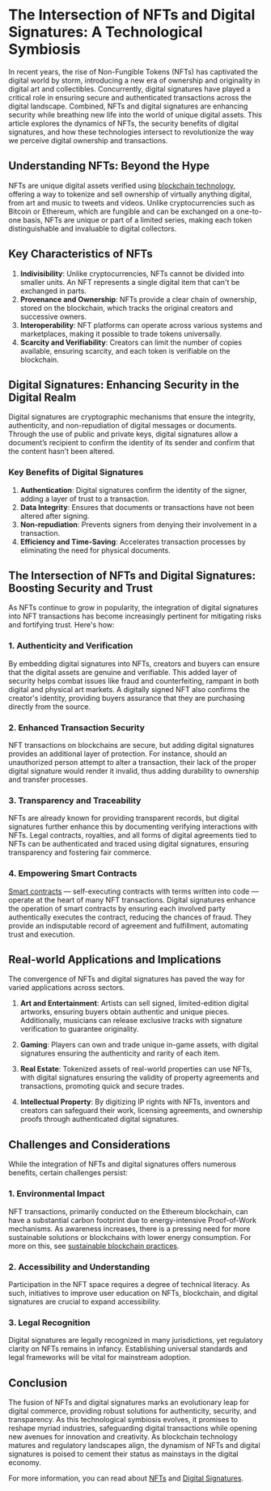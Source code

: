 # The Intersection of NFTs and Digital Signatures: A Technological Symbiosis

In recent years, the rise of Non-Fungible Tokens (NFTs) has captivated the digital world by storm, introducing a new era of ownership and originality in digital art and collectibles. Concurrently, digital signatures have played a critical role in ensuring secure and authenticated transactions across the digital landscape. Combined, NFTs and digital signatures are enhancing security while breathing new life into the world of unique digital assets. This article explores the dynamics of NFTs, the security benefits of digital signatures, and how these technologies intersect to revolutionize the way we perceive digital ownership and transactions.

## Understanding NFTs: Beyond the Hype

NFTs are unique digital assets verified using [blockchain technology](https://www.license-token.com/wiki/what-is-blockchain), offering a way to tokenize and sell ownership of virtually anything digital, from art and music to tweets and videos. Unlike cryptocurrencies such as Bitcoin or Ethereum, which are fungible and can be exchanged on a one-to-one basis, NFTs are unique or part of a limited series, making each token distinguishable and invaluable to digital collectors.

## Key Characteristics of NFTs

1. **Indivisibility**: Unlike cryptocurrencies, NFTs cannot be divided into smaller units. An NFT represents a single digital item that can't be exchanged in parts.
2. **Provenance and Ownership**: NFTs provide a clear chain of ownership, stored on the blockchain, which tracks the original creators and successive owners.
3. **Interoperability**: NFT platforms can operate across various systems and marketplaces, making it possible to trade tokens universally.
4. **Scarcity and Verifiability**: Creators can limit the number of copies available, ensuring scarcity, and each token is verifiable on the blockchain.

## Digital Signatures: Enhancing Security in the Digital Realm

Digital signatures are cryptographic mechanisms that ensure the integrity, authenticity, and non-repudiation of digital messages or documents. Through the use of public and private keys, digital signatures allow a document’s recipient to confirm the identity of its sender and confirm that the content hasn’t been altered.

### Key Benefits of Digital Signatures

1. **Authentication**: Digital signatures confirm the identity of the signer, adding a layer of trust to a transaction.
2. **Data Integrity**: Ensures that documents or transactions have not been altered after signing.
3. **Non-repudiation**: Prevents signers from denying their involvement in a transaction.
4. **Efficiency and Time-Saving**: Accelerates transaction processes by eliminating the need for physical documents.

## The Intersection of NFTs and Digital Signatures: Boosting Security and Trust

As NFTs continue to grow in popularity, the integration of digital signatures into NFT transactions has become increasingly pertinent for mitigating risks and fortifying trust. Here's how:

### 1. Authenticity and Verification

By embedding digital signatures into NFTs, creators and buyers can ensure that the digital assets are genuine and verifiable. This added layer of security helps combat issues like fraud and counterfeiting, rampant in both digital and physical art markets. A digitally signed NFT also confirms the creator's identity, providing buyers assurance that they are purchasing directly from the source.

### 2. Enhanced Transaction Security

NFT transactions on blockchains are secure, but adding digital signatures provides an additional layer of protection. For instance, should an unauthorized person attempt to alter a transaction, their lack of the proper digital signature would render it invalid, thus adding durability to ownership and transfer processes.

### 3. Transparency and Traceability

NFTs are already known for providing transparent records, but digital signatures further enhance this by documenting verifying interactions with NFTs. Legal contracts, royalties, and all forms of digital agreements tied to NFTs can be authenticated and traced using digital signatures, ensuring transparency and fostering fair commerce.

### 4. Empowering Smart Contracts

[Smart contracts](https://www.license-token.com/wiki/smart-contracts-on-blockchain) — self-executing contracts with terms written into code — operate at the heart of many NFT transactions. Digital signatures enhance the operation of smart contracts by ensuring each involved party authentically executes the contract, reducing the chances of fraud. They provide an indisputable record of agreement and fulfillment, automating trust and execution.

## Real-world Applications and Implications

The convergence of NFTs and digital signatures has paved the way for varied applications across sectors.

1. **Art and Entertainment**: Artists can sell signed, limited-edition digital artworks, ensuring buyers obtain authentic and unique pieces. Additionally, musicians can release exclusive tracks with signature verification to guarantee originality.
   
2. **Gaming**: Players can own and trade unique in-game assets, with digital signatures ensuring the authenticity and rarity of each item.

3. **Real Estate**: Tokenized assets of real-world properties can use NFTs, with digital signatures ensuring the validity of property agreements and transactions, promoting quick and secure trades.

4. **Intellectual Property**: By digitizing IP rights with NFTs, inventors and creators can safeguard their work, licensing agreements, and ownership proofs through authenticated digital signatures.

## Challenges and Considerations

While the integration of NFTs and digital signatures offers numerous benefits, certain challenges persist:

### 1. Environmental Impact

NFT transactions, primarily conducted on the Ethereum blockchain, can have a substantial carbon footprint due to energy-intensive Proof-of-Work mechanisms. As awareness increases, there is a pressing need for more sustainable solutions or blockchains with lower energy consumption. For more on this, see [sustainable blockchain practices](https://www.license-token.com/wiki/sustainable-blockchain-practices).

### 2. Accessibility and Understanding

Participation in the NFT space requires a degree of technical literacy. As such, initiatives to improve user education on NFTs, blockchain, and digital signatures are crucial to expand accessibility.

### 3. Legal Recognition

Digital signatures are legally recognized in many jurisdictions, yet regulatory clarity on NFTs remains in infancy. Establishing universal standards and legal frameworks will be vital for mainstream adoption.

## Conclusion

The fusion of NFTs and digital signatures marks an evolutionary leap for digital commerce, providing robust solutions for authenticity, security, and transparency. As this technological symbiosis evolves, it promises to reshape myriad industries, safeguarding digital transactions while opening new avenues for innovation and creativity. As blockchain technology matures and regulatory landscapes align, the dynamism of NFTs and digital signatures is poised to cement their status as mainstays in the digital economy.

For more information, you can read about [NFTs](https://en.wikipedia.org/wiki/Non-fungible_token) and [Digital Signatures](https://en.wikipedia.org/wiki/Digital_signature).